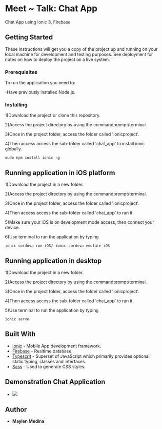 # Meet ~ Talk: Chat App
Chat App using Ionic 3, Firebase
## Getting Started

These instructions will get you a copy of the project up and running on your local machine for development and testing purposes. See deployment for notes on how to deploy the project on a live system.

### Prerequisites

To run the application you need to:

-Have previously installed Node.js. 


### Installing

1)Download the project or clone this repository.

2)Access the project directory by using the commandprompt/terminal.

3)Once in the project folder, access the folder called 'ionicproject'.

4)Then access access the sub-folder called 'chat_app' to install ionic globally.

```
sudo npm install ionic -g 
```

## Running application in iOS platform

1)Download the project in a new folder. 

2)Access the project directory by using the commandprompt/terminal.

3)Once in the project folder, access the folder called 'ionicproject'.

4)Then access access the sub-folder called 'chat_app' to run it.

5)Make sure your iOS is on development mode access, then connect your device. 

6)Use terminal to run the application by typing

```
ionic cordova run iOS/ ionic cordova emulate iOS
```

## Running application in desktop

1)Download the project in a new folder. 

2)Access the project directory by using the commandprompt/terminal.

3)Once in the project folder, access the folder called 'ionicproject'.

4)Then access access the sub-folder called 'chat_app' to run it.

5)Use terminal to run the application by typing

```
ionic serve
```

## Built With

* [Ionic](https://ionicframework.com/docs/intro/concepts/) - Mobile App development framework.
* [Firebase](https://firebase.google.com/) - Realtime database.
* [Typescrit](https://www.typescriptlang.org/index.html) - Superset of JavaScript which primarily provides optional static typing, classes and interfaces. 
* [Sass](https://sass-lang.com/documentation/file.SASS_REFERENCE.html) - Used to generate CSS styles.

## Demonstration Chat Application

* <img src= "http://g.recordit.co/Cp4HpaIzNT.gif">

## Author

* **Maylen Medina**
